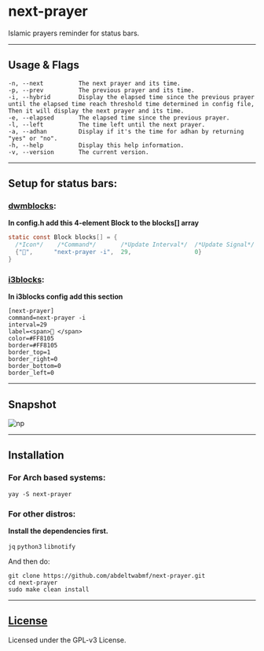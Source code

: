 # next-prayer

Islamic prayers reminder for status bars.

---

## Usage & Flags

```
-n, --next     		The next prayer and its time.
-p, --prev  		The previous prayer and its time.
-i, --hybrid  		Display the elapsed time since the previous prayer until the elapsed time reach threshold time determined in config file, Then it will display the next prayer and its time.
-e, --elapsed  		The elapsed time since the previous prayer.
-l, --left    		The time left until the next prayer.
-a, --adhan   		Display if it's the time for adhan by returning "yes" or "no".
-h, --help    		Display this help information.
-v, --version  		The current version.
```

---

## Setup for status bars:

### [dwmblocks](https://github.com/torrinfail/dwmblocks):

**In config.h add this 4-element Block to the blocks[] array**

``` c
static const Block blocks[] = {
  /*Icon*/    /*Command*/       /*Update Interval*/  /*Update Signal*/
  {"🕌",      "next-prayer -i",  29,                  0}
}
```

### [i3blocks](https://github.com/vivien/i3blocks):

**In i3blocks config add this section**

```code
[next-prayer]
command=next-prayer -i
interval=29
label=<span>🕌 </span>
color=#FF8105
border=#FF8105
border_top=1
border_right=0
border_bottom=0
border_left=0
```

---

## Snapshot

![np](next-prayer.png)

---

## Installation

### For Arch based systems:

```
yay -S next-prayer
```

### For other distros:

**Install the dependencies first.**

`jq` `python3` `libnotify`

And then do:

``` code
git clone https://github.com/abdeltwabmf/next-prayer.git
cd next-prayer
sudo make clean install
```

---

## [License](LICENSE)

Licensed under the GPL-v3 License.
